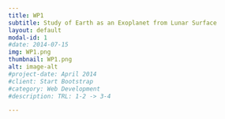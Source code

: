 ```yaml
---
title: WP1
subtitle: Study of Earth as an Exoplanet from Lunar Surface
layout: default
modal-id: 1
#date: 2014-07-15
img: WP1.png
thumbnail: WP1.png
alt: image-alt
#project-date: April 2014
#client: Start Bootstrap
#category: Web Development
#description: TRL: 1-2 -> 3-4

---
```


